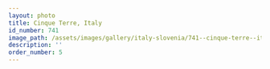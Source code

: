```yaml
---
layout: photo
title: Cinque Terre, Italy
id_number: 741
image_path: /assets/images/gallery/italy-slovenia/741--cinque-terre--italia.jpg
description: ''
order_number: 5
---
```

